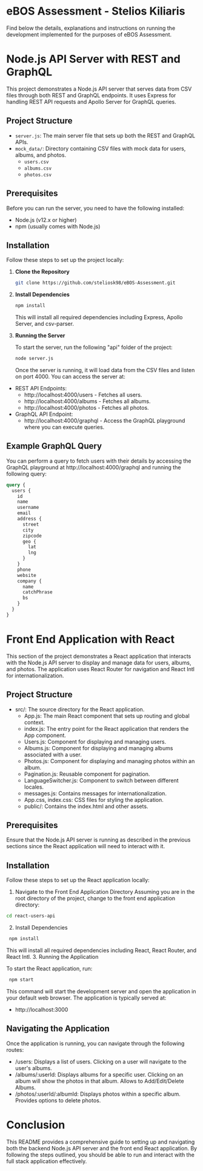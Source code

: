 # eBOS Assessment - Stelios Kiliaris
Find below the details, explanations and instructions on running the development implemented for the purposes of eBOS Assessment. 

# Node.js API Server with REST and GraphQL

This project demonstrates a Node.js API server that serves data from CSV files through both REST and GraphQL endpoints. It uses Express for handling REST API requests and Apollo Server for GraphQL queries.

## Project Structure

- `server.js`: The main server file that sets up both the REST and GraphQL APIs.
- `mock_data/`: Directory containing CSV files with mock data for users, albums, and photos.
    - `users.csv`
    - `albums.csv`
    - `photos.csv`

## Prerequisites

Before you can run the server, you need to have the following installed:
- Node.js (v12.x or higher)
- npm (usually comes with Node.js)

## Installation

Follow these steps to set up the project locally:

1. **Clone the Repository**

   ```bash
   git clone https://github.com/steliosk98/eBOS-Assessment.git
   ```
2. **Install Dependencies**

    ```bash
    npm install
    ```
   This will install all required dependencies including Express, Apollo Server, and csv-parser.


3. **Running the Server**

    To start the server, run the following "api" folder of the project:
    ```bash
   node server.js
    ```
   Once the server is running, it will load data from the CSV files and listen on port 4000. You can access the server at:
* REST API Endpoints:
  - http://localhost:4000/users - Fetches all users.
  - http://localhost:4000/albums - Fetches all albums.
  - http://localhost:4000/photos - Fetches all photos.
* GraphQL API Endpoint:
  - http://localhost:4000/graphql - Access the GraphQL playground where you can execute queries.

## Example GraphQL Query

You can perform a query to fetch users with their details by accessing the GraphQL playground at http://localhost:4000/graphql and running the following query:

```graphql
query {
  users {
    id
    name
    username
    email
    address {
      street
      city
      zipcode
      geo {
        lat
        lng
      }
    }
    phone
    website
    company {
      name
      catchPhrase
      bs
    }
  }
}
```

# Front End Application with React

This section of the project demonstrates a React application that interacts with the Node.js API server to display and manage data for users, albums, and photos. The application uses React Router for navigation and React Intl for internationalization.

## Project Structure

* src/: The source directory for the React application.
  - App.js: The main React component that sets up routing and global context.
  - index.js: The entry point for the React application that renders the App component.
  - Users.js: Component for displaying and managing users.
  - Albums.js: Component for displaying and managing albums associated with a user.
  - Photos.js: Component for displaying and managing photos within an album.
  - Pagination.js: Reusable component for pagination.
  - LanguageSwitcher.js: Component to switch between different locales.
  - messages.js: Contains messages for internationalization.
  - App.css, index.css: CSS files for styling the application.
  - public/: Contains the index.html and other assets.

## Prerequisites
Ensure that the Node.js API server is running as described in the previous sections since the React application will need to interact with it.

## Installation
Follow these steps to set up the React application locally:

1. Navigate to the Front End Application Directory Assuming you are in the root directory of the project, change to the front end application directory:
```bash
cd react-users-api
```
2. Install Dependencies
```bash
 npm install
```
This will install all required dependencies including React, React Router, and React Intl.
3. Running the Application

To start the React application, run:
```bash
 npm start
```
This command will start the development server and open the application in your default web browser. The application is typically served at:
- http://localhost:3000

## Navigating the Application
Once the application is running, you can navigate through the following routes:

- /users: Displays a list of users. Clicking on a user will navigate to the user's albums.
- /albums/:userId: Displays albums for a specific user. Clicking on an album will show the photos in that album. Allows to Add/Edit/Delete Albums.
- /photos/:userId/:albumId: Displays photos within a specific album. Provides options to delete photos.

# Conclusion

This README provides a comprehensive guide to setting up and navigating both the backend Node.js API server and the front end React application. By following the steps outlined, you should be able to run and interact with the full stack application effectively.